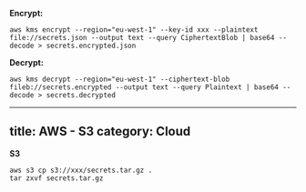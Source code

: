 **Encrypt:**

```
aws kms encrypt --region="eu-west-1" --key-id xxx --plaintext file://secrets.json --output text --query CiphertextBlob | base64 --decode > secrets.encrypted.json
```

**Decrypt:**
```
aws kms decrypt --region="eu-west-1" --ciphertext-blob fileb://secrets.encrypted --output text --query Plaintext | base64 --decode > secrets.decrypted
```
---
title: AWS - S3
category: Cloud
---

**S3**
```
aws s3 cp s3://xxx/secrets.tar.gz .
tar zxvf secrets.tar.gz
```
